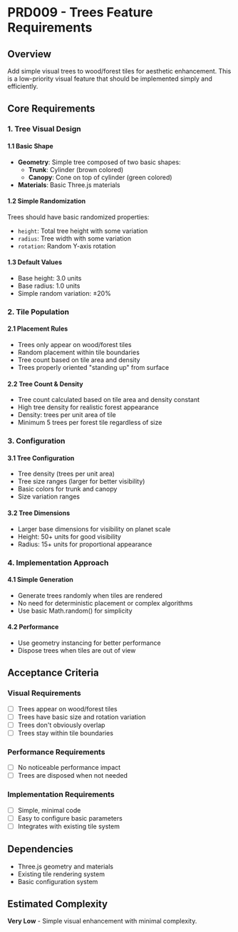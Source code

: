 # PRD009 - Trees Feature Requirements

## Overview
Add simple visual trees to wood/forest tiles for aesthetic enhancement. This is a low-priority visual feature that should be implemented simply and efficiently.

## Core Requirements

### 1. Tree Visual Design

#### 1.1 Basic Shape
- **Geometry**: Simple tree composed of two basic shapes:
  - **Trunk**: Cylinder (brown colored)
  - **Canopy**: Cone on top of cylinder (green colored)
- **Materials**: Basic Three.js materials

#### 1.2 Simple Randomization
Trees should have basic randomized properties:
- `height`: Total tree height with some variation
- `radius`: Tree width with some variation  
- `rotation`: Random Y-axis rotation

#### 1.3 Default Values
- Base height: 3.0 units
- Base radius: 1.0 units
- Simple random variation: ±20%

### 2. Tile Population

#### 2.1 Placement Rules
- Trees only appear on wood/forest tiles
- Random placement within tile boundaries
- Tree count based on tile area and density
- Trees properly oriented "standing up" from surface

#### 2.2 Tree Count & Density
- Tree count calculated based on tile area and density constant
- High tree density for realistic forest appearance
- Density: trees per unit area of tile
- Minimum 5 trees per forest tile regardless of size

### 3. Configuration

#### 3.1 Tree Configuration
- Tree density (trees per unit area)
- Tree size ranges (larger for better visibility)
- Basic colors for trunk and canopy
- Size variation ranges

#### 3.2 Tree Dimensions
- Larger base dimensions for visibility on planet scale
- Height: 50+ units for good visibility
- Radius: 15+ units for proportional appearance

### 4. Implementation Approach

#### 4.1 Simple Generation
- Generate trees randomly when tiles are rendered
- No need for deterministic placement or complex algorithms
- Use basic Math.random() for simplicity

#### 4.2 Performance
- Use geometry instancing for better performance
- Dispose trees when tiles are out of view

## Acceptance Criteria

### Visual Requirements
- [ ] Trees appear on wood/forest tiles
- [ ] Trees have basic size and rotation variation
- [ ] Trees don't obviously overlap
- [ ] Trees stay within tile boundaries

### Performance Requirements
- [ ] No noticeable performance impact
- [ ] Trees are disposed when not needed

### Implementation Requirements
- [ ] Simple, minimal code
- [ ] Easy to configure basic parameters
- [ ] Integrates with existing tile system

## Dependencies
- Three.js geometry and materials
- Existing tile rendering system
- Basic configuration system

## Estimated Complexity
**Very Low** - Simple visual enhancement with minimal complexity.
